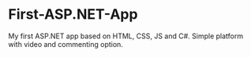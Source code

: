 # First-ASP.NET-App
My first ASP.NET app based on HTML, CSS, JS and C#. Simple platform with video and commenting option.
